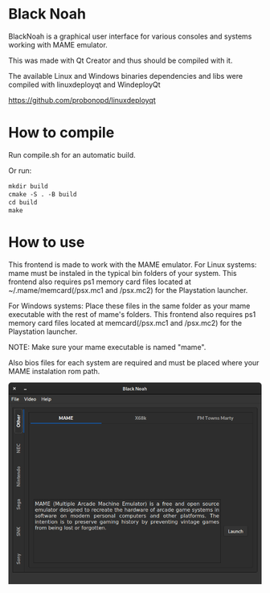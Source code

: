 # Black Noah
BlackNoah is a graphical user interface for various consoles and systems working with MAME emulator.

This was made with Qt Creator and thus should be compiled with it.

The available Linux and Windows binaries dependencies and libs were compiled with linuxdeployqt and WindeployQt

https://github.com/probonopd/linuxdeployqt

# How to compile

Run compile.sh for an automatic build. 

Or run:
```shell
mkdir build
cmake -S . -B build
cd build
make
```

# How to use

This frontend is made to work with the MAME emulator. 
For Linux systems: 
mame must be instaled in the typical bin folders of your system. This frontend also requires ps1 memory card files located at ~/.mame/memcard(/psx.mc1 and /psx.mc2) for the Playstation launcher.


For Windows systems:
Place these files in the same folder as your mame executable with the rest of mame's folders. This frontend also requires ps1 memory card files located at memcard(/psx.mc1 and /psx.mc2) for the Playstation launcher.

NOTE: Make sure your mame executable is named "mame".



Also bios files for each system are required and must be placed where your MAME instalation rom path.


![](BlackNoah/images/blacknoah.png)

